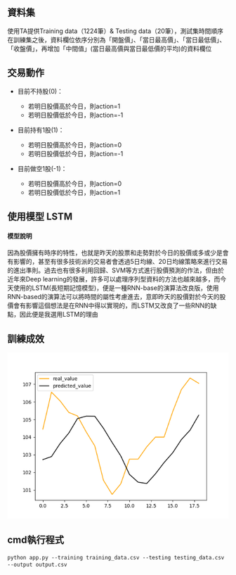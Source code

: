 ## 資料集
使用TA提供Training data（1224筆）& Testing data（20筆），測試集時間順序在訓練集之後，資料欄位依序分別為「開盤價」、「當日最高價」、「當日最低價」、「收盤價」，再增加「中間值」(當日最高價與當日最低價的平均)的資料欄位

## 交易動作
* 目前不持股(0)：
    * 若明日股價高於今日，則action=1
    * 若明日股價低於今日，則action=-1

* 目前持有1股(1)：
    * 若明日股價高於今日，則action=0
    * 若明日股價低於今日，則action=-1
    
* 目前做空1股(-1)：
    * 若明日股價高於今日，則action=0
    * 若明日股價低於今日，則action=1
    

## 使用模型 LSTM
#### 模型說明
因為股價擁有時序的特性，也就是昨天的股票和走勢對於今日的股價或多或少是會有影響的，甚至有很多技術派的交易者會透過5日均線、20日均線策略來進行交易的進出準則。過去也有很多利用回歸、SVM等方式進行股價預測的作法，但由於近年來Deep learning的發展，許多可以處理序列型資料的方法也越來越多，而今天使用的LSTM(長短期記憶模型)，便是一種RNN-base的演算法改良版，使用RNN-based的演算法可以將時間的屬性考慮進去，意即昨天的股價對於今天的股價會有影響這個想法是在RNN中得以實現的，而LSTM又改良了一些RNN的缺點，因此便是我選用LSTM的理由

## 訓練成效
![](result.png)

## cmd執行程式
```
python app.py --training training_data.csv --testing testing_data.csv --output output.csv
```
